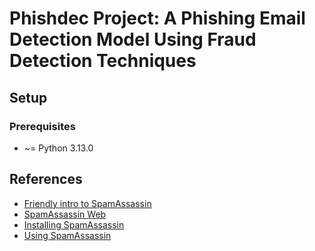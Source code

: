 # Phishdec Project: A Phishing Email Detection Model Using Fraud Detection Techniques

## Setup
### Prerequisites
* ~= Python 3.13.0

## References
* [Friendly intro to SpamAssassin](https://www.mailercheck.com/articles/spamassassin-score)
* [SpamAssassin Web](https://bz.apache.org/SpamAssassin/)
* [Installing SpamAssassin](https://cwiki.apache.org/confluence/display/SPAMASSASSIN/SpamAssassin)
* [Using SpamAssassin](https://cwiki.apache.org/confluence/display/SPAMASSASSIN/UsingSpamAssassin)